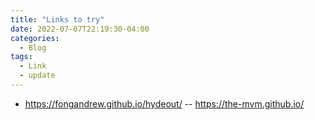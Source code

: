 ```yaml
---
title: "Links to try"
date: 2022-07-07T22:19:30-04:00
categories:
  - Blog
tags:
  - Link
  - update
---
```

- https://fongandrew.github.io/hydeout/
-- https://the-mvm.github.io/
